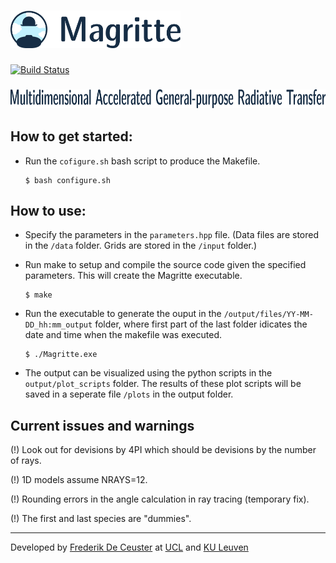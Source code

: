 # <img src="/docs/Images/Magritte_logo.png" height="60">

[![Build Status](https://travis-ci.com/UCL/Magritte.svg?token=j3NNTbFLxGaJNsSoKgCz&branch=master)](https://travis-ci.com/UCL/Magritte)

### <img src="/docs/Images/Magritte_name.png" height="30">


How to get started:
-------------------

- Run the `cofigure.sh` bash script to produce the Makefile.
  ```
  $ bash configure.sh
  ```


How to use:
-----------

- Specify the parameters in the `parameters.hpp` file.
  (Data files are stored in the `/data` folder.
   Grids are stored in the `/input` folder.)

- Run make to setup and compile the source code given the specified parameters.
  This will create the Magritte executable.
  ```
  $ make
  ```

- Run the executable to generate the ouput in the `/output/files/YY-MM-DD_hh:mm_output` folder,
  where first part of the last folder idicates the date and time when the makefile was executed.
  ```
  $ ./Magritte.exe
  ```

- The output can be visualized using the python scripts in the `output/plot_scripts` folder.
  The results of these plot scripts will be saved in a seperate file `/plots` in the output folder.






Current issues and warnings
---------------------------

(!) Look out for devisions by 4PI which should be devisions by the number of rays.

(!) 1D models assume NRAYS=12.

(!) Rounding errors in the angle calculation in ray tracing (temporary fix).

(!) The first and last species are "dummies".





---

Developed by [Frederik De Ceuster](https://github.com/FrederikDeCeuster) at [UCL](https://github.com/ucl) and [KU Leuven](https://github.com/IvS-KULeuven)
